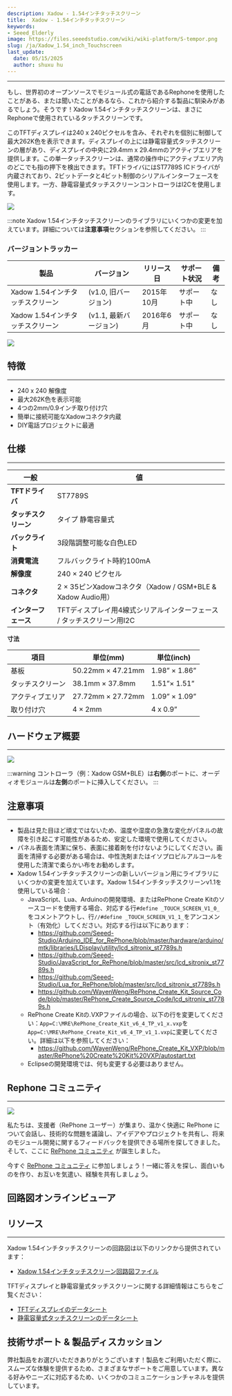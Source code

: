 ```yaml
---
description: Xadow - 1.54インチタッチスクリーン
title:  Xadow - 1.54インチタッチスクリーン
keywords:
- Seeed_Elderly
image: https://files.seeedstudio.com/wiki/wiki-platform/S-tempor.png
slug: /ja/Xadow_1.54_inch_Touchscreen
last_update:
  date: 05/15/2025
  author: shuxu hu
---
```



---
もし、世界初のオープンソースでモジュール式の電話であるRephoneを使用したことがある、または聞いたことがあるなら、これから紹介する製品に馴染みがあるでしょう。そうです！Xadow 1.54インチタッチスクリーンは、まさにRephoneで使用されているタッチスクリーンです。

このTFTディスプレイは240 x 240ピクセルを含み、それぞれを個別に制御して最大262K色を表示できます。ディスプレイの上には静電容量式タッチスクリーンの層があり、ディスプレイの中央に29.4mm x 29.4mmのアクティブエリアを提供します。この単一タッチスクリーンは、通常の操作中にアクティブエリア内のどこでも指の押下を検出できます。TFTドライバにはST7789S ICドライバが内蔵されており、2ビットデータと4ビット制御のシリアルインターフェースを使用します。一方、静電容量式タッチスクリーンコントローラはI2Cを使用します。

![](https://files.seeedstudio.com/wiki/Xadow_1.54_Inch_Touchscreen/images/Xadow_1.54%E2%80%99%E2%80%99_Touchscreen.JPG)

:::note
    Xadow 1.54インチタッチスクリーンのライブラリにいくつかの変更を加えています。詳細については**注意事項**セクションを参照してください。
:::

### バージョントラッカー

|製品 |バージョン|	リリース日|	サポート状況|	備考|
|---|---|---|---|---|
|Xadow 1.54インチタッチスクリーン|(v1.0, 旧バージョン)|	2015年10月	|サポート中	|なし|
|Xadow 1.54インチタッチスクリーン|(v1.1, 最新バージョン)|	2016年6月	|サポート中|	なし|

[![](https://files.seeedstudio.com/wiki/Seeed-WiKi/docs/images/get_one_now.png)](https://www.seeedstudio.com/Xadow-1.54-inch-Touchscreen-p-2553.html)

## 特徴
---
- 240 x 240 解像度
- 最大262K色を表示可能
- 4つの2mm/0.9インチ取り付け穴
- 簡単に接続可能なXadowコネクタ内蔵
- DIY電話プロジェクトに最適

## 仕様
---

|一般|値|
|---|---|
|**TFTドライバ**|	ST7789S|
|**タッチスクリーン** |タイプ	静電容量式|
|**バックライト**|	3段階調整可能な白色LED|
|**消費電流**|	フルバックライト時約100mA|
|**解像度**|240 × 240 ピクセル|
|**コネクタ**|2 × 35ピンXadowコネクタ（Xadow / GSM+BLE & Xadow Audio用）|
|**インターフェース**| TFTディスプレイ用4線式シリアルインターフェース / タッチスクリーン用I2C|

**寸法**

|項目 |単位(mm)|単位(inch)|
|---|---|---|
|基板 | 50.22mm × 47.21mm   |1.98” × 1.86”|
|タッチスクリーン | 38.1mm × 37.8mm |1.51”× 1.51”|
|アクティブエリア | 27.72mm × 27.72mm  |1.09” × 1.09”|
|取り付け穴|4 × 2mm|4 x 0.9”|

## ハードウェア概要
---
![](https://files.seeedstudio.com/wiki/Xadow_1.54_Inch_Touchscreen/images/Xadow_1.54%E2%80%99%E2%80%99_Touchscreen.png)

:::warning
    コントローラ（例：Xadow GSM+BLE）は**右側**のポートに、オーディオモジュールは**左側**のポートに挿入してください。
:::

## 注意事項
---
- 製品は見た目ほど頑丈ではないため、温度や湿度の急激な変化がパネルの故障を引き起こす可能性があるため、安定した環境で使用してください。
- パネル表面を清潔に保ち、表面に接着剤を付けないようにしてください。画面を清掃する必要がある場合は、中性洗剤またはイソプロピルアルコールを使用した清潔で柔らかい布をお勧めします。
- Xadow 1.54インチタッチスクリーンの新しいバージョン用にライブラリにいくつかの変更を加えています。Xadow 1.54インチタッチスクリーンv1.1を使用している場合：
  - JavaScript、Lua、Arduinoの開発環境、またはRePhone Create Kitのソースコードを使用する場合、対応する行`#define _TOUCH_SCREEN_V1_0_`をコメントアウトし、行`//#define _TOUCH_SCREEN_V1_1_`をアンコメント（有効化）してください。対応する行は以下にあります：
    - https://github.com/Seeed-Studio/Arduino_IDE_for_RePhone/blob/master/hardware/arduino/mtk/libraries/LDisplay/utility/lcd_sitronix_st7789s.h
    - https://github.com/Seeed-Studio/JavaScript_for_RePhone/blob/master/src/lcd_sitronix_st7789s.h
    - https://github.com/Seeed-Studio/Lua_for_RePhone/blob/master/src/lcd_sitronix_st7789s.h
    - https://github.com/WayenWeng/RePhone_Create_Kit_Source_Code/blob/master/RePhone_Create_Source_Code/lcd_sitronix_st7789s.h
  - RePhone Create Kitの.VXPファイルの場合、以下の行を変更してください：`App=C:\MRE\RePhone_Create_Kit_v6_4_TP_v1_x.vxp`を`App=C:\MRE\RePhone_Create_Kit_v6_4_TP_v1_1.vxp`に変更してください。詳細は以下を参照してください：
    - https://github.com/WayenWeng/RePhone_Create_Kit_VXP/blob/master/RePhone%20Create%20Kit%20VXP/autostart.txt
  - Eclipseの開発環境では、何も変更する必要はありません。

## Rephone コミュニティ
---
[![](https://files.seeedstudio.com/wiki/Xadow_1.54_Inch_Touchscreen/images/300px-RePhone_Community-2.png)](https://community.seeedstudio.com/discover.html?t=RePhone)

私たちは、支援者（RePhone ユーザー）が集まり、温かく快適に RePhone について会話し、技術的な問題を議論し、アイデアやプロジェクトを共有し、将来のモジュール開発に関するフィードバックを提供できる場所を探してきました。そして、ここに [RePhone コミュニティ](https://community.seeedstudio.com/discover.html?t=RePhone) が誕生しました。

今すぐ [RePhone コミュニティ](https://community.seeedstudio.com/discover.html?t=RePhone) に参加しましょう！一緒に答えを探し、面白いものを作り、お互いを気遣い、経験を共有しましょう。


## 回路図オンラインビューア

<div className="altium-ecad-viewer" data-project-src="https://files.seeedstudio.com/wiki/Xadow_1.54_Inch_Touchscreen/resources/202000724_PCBA%3BXadow%201.54''Touchscreen%20v1.0%20schematic%20files.zip" style={{borderRadius: '0px 0px 4px 4px', height: 500, borderStyle: 'solid', borderWidth: 1, borderColor: 'rgb(241, 241, 241)', overflow: 'hidden', maxWidth: 1280, maxHeight: 700, boxSizing: 'border-box'}}>
</div>



## リソース
---
Xadow 1.54インチタッチスクリーンの回路図は以下のリンクから提供されています：

- [Xadow 1.54インチタッチスクリーン回路図ファイル](https://files.seeedstudio.com/wiki/Xadow_1.54_Inch_Touchscreen/resources/202000724_PCBA%3BXadow%201.54''Touchscreen%20v1.0%20schematic%20files.zip)

TFTディスプレイと静電容量式タッチスクリーンに関する詳細情報はこちらをご覧ください：

- [TFTディスプレイのデータシート](https://files.seeedstudio.com/wiki/Xadow_1.54_Inch_Touchscreen/res/Datasheet-Capacitive_touchscreen.pdf)
- [静電容量式タッチスクリーンのデータシート](https://files.seeedstudio.com/wiki/Xadow_1.54_Inch_Touchscreen/res/TFT_Display.rar)

## 技術サポート & 製品ディスカッション

弊社製品をお選びいただきありがとうございます！製品をご利用いただく際に、スムーズな体験を提供するため、さまざまなサポートをご用意しています。異なる好みやニーズに対応するため、いくつかのコミュニケーションチャネルを提供しています。

<div class="button_tech_support_container">
<a href="https://forum.seeedstudio.com/" class="button_forum"></a> 
<a href="https://www.seeedstudio.com/contacts" class="button_email"></a>
</div>

<div class="button_tech_support_container">
<a href="https://discord.gg/eWkprNDMU7" class="button_discord"></a> 
<a href="https://github.com/Seeed-Studio/wiki-documents/discussions/69" class="button_discussion"></a>
</div>